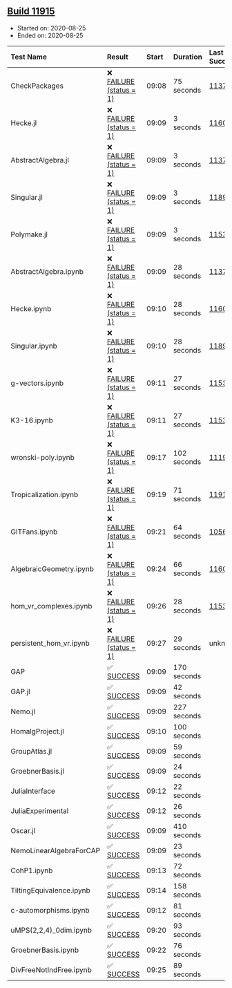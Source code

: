 ## [Build 11915](https://oscarci.mathematik.uni-kl.de/job/oscar/11915/)

* Started on: 2020-08-25
* Ended on: 2020-08-25

| Test Name    | Result | Start | Duration | Last Success | First Failure |
|:-------------|:-------|:------|:---------|:-------------|:--------------|
| CheckPackages | ❌ [FAILURE (status = 1)](https://oscarci.mathematik.uni-kl.de/job/oscar/11915/artifact/logs/build-11915/CheckPackages.log) | 09:08 | 75 seconds | [11376](https://oscarci.mathematik.uni-kl.de/job/oscar/11376/) | [11377](https://oscarci.mathematik.uni-kl.de/job/oscar/11377/) |
| Hecke.jl | ❌ [FAILURE (status = 1)](https://oscarci.mathematik.uni-kl.de/job/oscar/11915/artifact/logs/build-11915/Hecke.jl.log) | 09:09 | 3 seconds | [11602](https://oscarci.mathematik.uni-kl.de/job/oscar/11602/) | [11603](https://oscarci.mathematik.uni-kl.de/job/oscar/11603/) |
| AbstractAlgebra.jl | ❌ [FAILURE (status = 1)](https://oscarci.mathematik.uni-kl.de/job/oscar/11915/artifact/logs/build-11915/AbstractAlgebra.jl.log) | 09:09 | 3 seconds | [11376](https://oscarci.mathematik.uni-kl.de/job/oscar/11376/) | [11377](https://oscarci.mathematik.uni-kl.de/job/oscar/11377/) |
| Singular.jl | ❌ [FAILURE (status = 1)](https://oscarci.mathematik.uni-kl.de/job/oscar/11915/artifact/logs/build-11915/Singular.jl.log) | 09:09 | 3 seconds | [11893](https://oscarci.mathematik.uni-kl.de/job/oscar/11893/) | [11894](https://oscarci.mathematik.uni-kl.de/job/oscar/11894/) |
| Polymake.jl | ❌ [FAILURE (status = 1)](https://oscarci.mathematik.uni-kl.de/job/oscar/11915/artifact/logs/build-11915/Polymake.jl.log) | 09:09 | 3 seconds | [11532](https://oscarci.mathematik.uni-kl.de/job/oscar/11532/) | [11533](https://oscarci.mathematik.uni-kl.de/job/oscar/11533/) |
| AbstractAlgebra.ipynb | ❌ [FAILURE (status = 1)](https://oscarci.mathematik.uni-kl.de/job/oscar/11915/artifact/logs/build-11915/AbstractAlgebra.ipynb.log) | 09:09 | 28 seconds | [11376](https://oscarci.mathematik.uni-kl.de/job/oscar/11376/) | [11377](https://oscarci.mathematik.uni-kl.de/job/oscar/11377/) |
| Hecke.ipynb | ❌ [FAILURE (status = 1)](https://oscarci.mathematik.uni-kl.de/job/oscar/11915/artifact/logs/build-11915/Hecke.ipynb.log) | 09:10 | 28 seconds | [11602](https://oscarci.mathematik.uni-kl.de/job/oscar/11602/) | [11603](https://oscarci.mathematik.uni-kl.de/job/oscar/11603/) |
| Singular.ipynb | ❌ [FAILURE (status = 1)](https://oscarci.mathematik.uni-kl.de/job/oscar/11915/artifact/logs/build-11915/Singular.ipynb.log) | 09:10 | 28 seconds | [11893](https://oscarci.mathematik.uni-kl.de/job/oscar/11893/) | [11894](https://oscarci.mathematik.uni-kl.de/job/oscar/11894/) |
| g-vectors.ipynb | ❌ [FAILURE (status = 1)](https://oscarci.mathematik.uni-kl.de/job/oscar/11915/artifact/logs/build-11915/g-vectors.ipynb.log) | 09:11 | 27 seconds | [11532](https://oscarci.mathematik.uni-kl.de/job/oscar/11532/) | [11533](https://oscarci.mathematik.uni-kl.de/job/oscar/11533/) |
| K3-16.ipynb | ❌ [FAILURE (status = 1)](https://oscarci.mathematik.uni-kl.de/job/oscar/11915/artifact/logs/build-11915/K3-16.ipynb.log) | 09:11 | 27 seconds | [11532](https://oscarci.mathematik.uni-kl.de/job/oscar/11532/) | [11533](https://oscarci.mathematik.uni-kl.de/job/oscar/11533/) |
| wronski-poly.ipynb | ❌ [FAILURE (status = 1)](https://oscarci.mathematik.uni-kl.de/job/oscar/11915/artifact/logs/build-11915/wronski-poly.ipynb.log) | 09:17 | 102 seconds | [11192](https://oscarci.mathematik.uni-kl.de/job/oscar/11192/) | [11193](https://oscarci.mathematik.uni-kl.de/job/oscar/11193/) |
| Tropicalization.ipynb | ❌ [FAILURE (status = 1)](https://oscarci.mathematik.uni-kl.de/job/oscar/11915/artifact/logs/build-11915/Tropicalization.ipynb.log) | 09:19 | 71 seconds | [11914](https://oscarci.mathematik.uni-kl.de/job/oscar/11914/) | [11915](https://oscarci.mathematik.uni-kl.de/job/oscar/11915/) |
| GITFans.ipynb | ❌ [FAILURE (status = 1)](https://oscarci.mathematik.uni-kl.de/job/oscar/11915/artifact/logs/build-11915/GITFans.ipynb.log) | 09:21 | 64 seconds | [10566](https://oscarci.mathematik.uni-kl.de/job/oscar/10566/) | [10567](https://oscarci.mathematik.uni-kl.de/job/oscar/10567/) |
| AlgebraicGeometry.ipynb | ❌ [FAILURE (status = 1)](https://oscarci.mathematik.uni-kl.de/job/oscar/11915/artifact/logs/build-11915/AlgebraicGeometry.ipynb.log) | 09:24 | 66 seconds | [11602](https://oscarci.mathematik.uni-kl.de/job/oscar/11602/) | [11603](https://oscarci.mathematik.uni-kl.de/job/oscar/11603/) |
| hom_vr_complexes.ipynb | ❌ [FAILURE (status = 1)](https://oscarci.mathematik.uni-kl.de/job/oscar/11915/artifact/logs/build-11915/hom_vr_complexes.ipynb.log) | 09:26 | 28 seconds | [11532](https://oscarci.mathematik.uni-kl.de/job/oscar/11532/) | [11533](https://oscarci.mathematik.uni-kl.de/job/oscar/11533/) |
| persistent_hom_vr.ipynb | ❌ [FAILURE (status = 1)](https://oscarci.mathematik.uni-kl.de/job/oscar/11915/artifact/logs/build-11915/persistent_hom_vr.ipynb.log) | 09:27 | 29 seconds | unknown | unknown |
| GAP | ✅ [SUCCESS](https://oscarci.mathematik.uni-kl.de/job/oscar/11915/artifact/logs/build-11915/GAP.log) | 09:09 | 170 seconds |  |  |
| GAP.jl | ✅ [SUCCESS](https://oscarci.mathematik.uni-kl.de/job/oscar/11915/artifact/logs/build-11915/GAP.jl.log) | 09:09 | 42 seconds |  |  |
| Nemo.jl | ✅ [SUCCESS](https://oscarci.mathematik.uni-kl.de/job/oscar/11915/artifact/logs/build-11915/Nemo.jl.log) | 09:09 | 227 seconds |  |  |
| HomalgProject.jl | ✅ [SUCCESS](https://oscarci.mathematik.uni-kl.de/job/oscar/11915/artifact/logs/build-11915/HomalgProject.jl.log) | 09:10 | 100 seconds |  |  |
| GroupAtlas.jl | ✅ [SUCCESS](https://oscarci.mathematik.uni-kl.de/job/oscar/11915/artifact/logs/build-11915/GroupAtlas.jl.log) | 09:09 | 59 seconds |  |  |
| GroebnerBasis.jl | ✅ [SUCCESS](https://oscarci.mathematik.uni-kl.de/job/oscar/11915/artifact/logs/build-11915/GroebnerBasis.jl.log) | 09:09 | 24 seconds |  |  |
| JuliaInterface | ✅ [SUCCESS](https://oscarci.mathematik.uni-kl.de/job/oscar/11915/artifact/logs/build-11915/JuliaInterface.log) | 09:12 | 22 seconds |  |  |
| JuliaExperimental | ✅ [SUCCESS](https://oscarci.mathematik.uni-kl.de/job/oscar/11915/artifact/logs/build-11915/JuliaExperimental.log) | 09:12 | 26 seconds |  |  |
| Oscar.jl | ✅ [SUCCESS](https://oscarci.mathematik.uni-kl.de/job/oscar/11915/artifact/logs/build-11915/Oscar.jl.log) | 09:09 | 410 seconds |  |  |
| NemoLinearAlgebraForCAP | ✅ [SUCCESS](https://oscarci.mathematik.uni-kl.de/job/oscar/11915/artifact/logs/build-11915/NemoLinearAlgebraForCAP.log) | 09:09 | 23 seconds |  |  |
| CohP1.ipynb | ✅ [SUCCESS](https://oscarci.mathematik.uni-kl.de/job/oscar/11915/artifact/logs/build-11915/CohP1.ipynb.log) | 09:13 | 72 seconds |  |  |
| TiltingEquivalence.ipynb | ✅ [SUCCESS](https://oscarci.mathematik.uni-kl.de/job/oscar/11915/artifact/logs/build-11915/TiltingEquivalence.ipynb.log) | 09:14 | 158 seconds |  |  |
| c-automorphisms.ipynb | ✅ [SUCCESS](https://oscarci.mathematik.uni-kl.de/job/oscar/11915/artifact/logs/build-11915/c-automorphisms.ipynb.log) | 09:12 | 81 seconds |  |  |
| uMPS(2,2,4)_0dim.ipynb | ✅ [SUCCESS](https://oscarci.mathematik.uni-kl.de/job/oscar/11915/artifact/logs/build-11915/uMPS-2-2-4-_0dim.ipynb.log) | 09:20 | 93 seconds |  |  |
| GroebnerBasis.ipynb | ✅ [SUCCESS](https://oscarci.mathematik.uni-kl.de/job/oscar/11915/artifact/logs/build-11915/GroebnerBasis.ipynb.log) | 09:22 | 76 seconds |  |  |
| DivFreeNotIndFree.ipynb | ✅ [SUCCESS](https://oscarci.mathematik.uni-kl.de/job/oscar/11915/artifact/logs/build-11915/DivFreeNotIndFree.ipynb.log) | 09:25 | 89 seconds |  |  |
